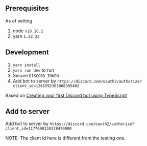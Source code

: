 ## Prerequisites

As of writing

1. node `v18.18.2`
2. yarn `1.22.22`

## Development

1. `yarn install`
2. `yarn run dev` to run
3. Secure `DISCORD_TOKEN`
4. Add bot to server by `https://discord.com/oauth2/authorize?client_id=1261592303068385402`

Based on [Creating your first Discord bot using TypeScript](https://dev.to/fellipeutaka/creating-your-first-discord-bot-using-typescript-1eh6)

## Add to server

Add bot to server by `https://discord.com/oauth2/authorize?client_id=1177698138178470000`

NOTE: The client id here is different from the testing one.
